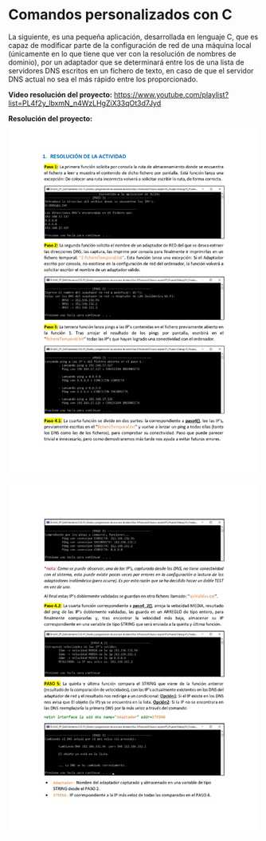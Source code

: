 # Comandos personalizados con C
La siguiente, es una pequeña aplicación, desarrollada en lenguaje C, que es capaz de modificar parte de la configuración de red de una máquina local (únicamente en lo que tiene que ver con la resolución de nombres de dominio), por un adaptador que se determinará entre los de una lista de servidores DNS escritos en un fichero de texto, en caso de que el servidor DNS actual no sea el más rápido entre los proporcionado.

**Video resolución del proyecto:** 
https://www.youtube.com/playlist?list=PL4f2y_lbxmN_n4WzLHgZiX33qOt3d7Jyd

**Resolución del proyecto:**
<img src="Readme/JulioCesar_page-0001.jpg">
<img src="Readme/JulioCesar_page-0002.jpg">
